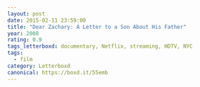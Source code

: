 ```yaml
---
layout: post 
date: 2015-02-11 23:59:00
title: "Dear Zachary: A Letter to a Son About His Father"
year: 2008
rating: 0.9
tags_letterboxd: documentary, Netflix, streaming, HDTV, NYC
tags:
  - film
category: Letterboxd
canonical: https://boxd.it/55emb
---
```

